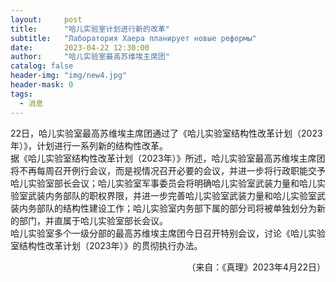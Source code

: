```yaml
---
layout:     post
title:      "哈儿实验室计划进行新的改革"
subtitle:   "Лаборатория Хаера планирует новые реформы"
date:       2023-04-22 12:30:00
author:     "哈儿实验室最高苏维埃主席团"
catalog: false
header-img: "img/new4.jpg"
header-mask: 0
tags:
  - 消息
---
```


22日，哈儿实验室最高苏维埃主席团通过了《哈儿实验室结构性改革计划（2023年）》，计划进行一系列新的结构性改革。  
据《哈儿实验室结构性改革计划（2023年）》所述，哈儿实验室最高苏维埃主席团将不再每周召开例行会议，而是视情况召开必要的会议，并进一步将行政职能交予哈儿实验室部长会议；哈儿实验室军事委员会将明确哈儿实验室武装力量和哈儿实验室武装内务部队的职权界限，并进一步完善哈儿实验室武装力量和哈儿实验室武装内务部队的结构性建设工作；哈儿实验室内务部下属的部分司将被单独划分为新的部门，并直属于哈儿实验室部长会议。  
哈儿实验室多个一级分部的最高苏维埃主席团今日召开特别会议，讨论《哈儿实验室结构性改革计划（2023年）》的贯彻执行办法。
<div style="text-align: right">（来自：《真理》2023年4月22日）</div>